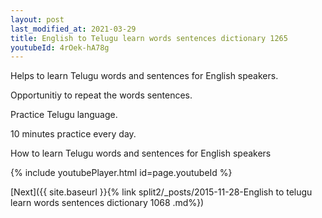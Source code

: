 ```yaml
---
layout: post
last_modified_at: 2021-03-29
title: English to Telugu learn words sentences dictionary 1265 
youtubeId: 4rOek-hA78g
---
```

 
 
Helps to learn Telugu words and sentences for English speakers.

Opportunitiy to repeat the words sentences. 

Practice Telugu language. 
 
10 minutes practice every day. 
 
How to learn Telugu words and sentences for English speakers 
 
{% include youtubePlayer.html id=page.youtubeId %}
 
 
[Next]({{ site.baseurl }}{% link  split2/_posts/2015-11-28-English to telugu learn words sentences dictionary 1068 .md%})
 
